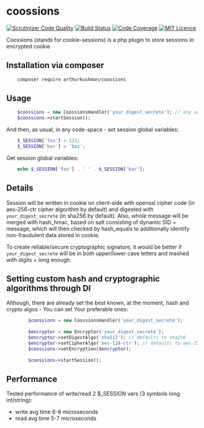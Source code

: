 # coossions
[![Scrutinizer Code Quality](https://scrutinizer-ci.com/g/arthurkushman/coossions/badges/quality-score.png?b=master)](https://scrutinizer-ci.com/g/arthurkushman/coossions/?branch=master)
[![Build Status](https://scrutinizer-ci.com/g/arthurkushman/coossions/badges/build.png?b=master)](https://scrutinizer-ci.com/g/arthurkushman/coossions/build-status/master)
[![Code Coverage](https://scrutinizer-ci.com/g/arthurkushman/coossions/badges/coverage.png?b=master)](https://scrutinizer-ci.com/g/arthurkushman/coossions/?branch=master)
[![MIT Licence](https://badges.frapsoft.com/os/mit/mit.svg?v=103)](https://opensource.org/licenses/mit-license.php)

Coossions (stands for cookie-sessions) is a php plugin to store sessions in encrypted cookie

## Installation via composer

```zsh
    composer require arthurkushman/coossions
```

## Usage

```php
    $coossions = new CoossionsHandler('your_digest_secrete'); // any secret word
    $coossions->startSession();    
```

And then, as usual, in any code-space - set session global variables: 

```php
    $_SESSION['foo'] = 123;
    $_SESSION['bar'] = 'baz';    
```

Get session global variables:

```php
    echo $_SESSION['foo'] . ' ' . $_SESSION['bar'];    
```

## Details 
 
Session will be written in cookie on client-side with openssl cipher code (in aes-256-ctr cipher algorithm by default) 
and digested with `your_digest_secrete` (in sha256 by default). 
Also, whole message will be merged with hash_hmac, based on salt consisting of dynamic SID + message, 
which will then checked by hash_equals to additionally identify non-fraudulent data stored in cookie.

To create reliable/secure cryptographic signature, it would be better if `your_digest_secrete` will be in both upper/lower case letters and mashed with digits + long enough.  

## Setting custom hash and cryptographic algorithms through DI

Although, there are already set the best known, at the moment, hash and crypto algos - You can set Your preferable ones:

```php
        $coossions = new CoossionsHandler('your_digest_secrete');
        
        $encryptor = new Encryptor('your_digest_secrete');
        $encryptor->setDigestAlgo('sha512'); // defaults to sha256
        $encryptor->setCipherAlgo('aes-128-ctr'); // defaults to aes-256-ctr
        $coossions->setEncryption($encryptor);
        
        $coossions->startSession();        
```

## Performance 

Tested performance of write/read 2 $_SESSION vars (3 symbols long int/string): 
 
- write avg time 6-8 microseconds
- read avg time 5-7 microseconds 